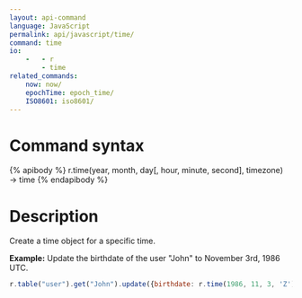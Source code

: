 ```yaml
---
layout: api-command 
language: JavaScript
permalink: api/javascript/time/
command: time 
io:
    -   - r
        - time
related_commands:
    now: now/
    epochTime: epoch_time/
    ISO8601: iso8601/
---
```


# Command syntax #

{% apibody %}
r.time(year, month, day[, hour, minute, second], timezone)
    &rarr; time
{% endapibody %}

# Description #

Create a time object for a specific time.

__Example:__ Update the birthdate of the user "John" to November 3rd, 1986 UTC.

```js
r.table("user").get("John").update({birthdate: r.time(1986, 11, 3, 'Z')}).run(conn, callback)
```


